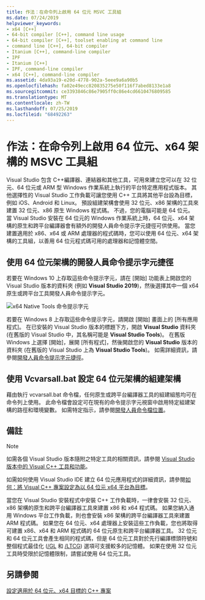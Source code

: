 ```yaml
---
title: 作法：在命令列上啟用 64 位元 MSVC 工具組
ms.date: 07/24/2019
helpviewer_keywords:
- x64 [C++]
- 64-bit compiler [C++], command line usage
- 64-bit compiler [C++], toolset enabling at command line
- command line [C++], 64-bit compiler
- Itanium [C++], command-line compiler
- IPF
- Itanium [C++]
- IPF, command-line compiler
- x64 [C++], command-line compiler
ms.assetid: 4da93a19-e20d-4778-902a-5eee9a6a90b5
ms.openlocfilehash: fa02e49ecc820835275e50f116f7abed8133e1a8
ms.sourcegitcommit: ce3393846c86e7905ff0c86e4cd6610476809585
ms.translationtype: MT
ms.contentlocale: zh-TW
ms.lasthandoff: 07/25/2019
ms.locfileid: "68492263"
---
```

# <a name="how-to-enable-a-64-bit-x64-hosted-msvc-toolset-on-the-command-line"></a>作法：在命令列上啟用 64 位元、x64 架構的 MSVC 工具組

Visual Studio 包含 C++編譯器、連結器和其他工具，可用來建立您可以在 32 位元、64 位元或 ARM 型 Windows 作業系統上執行的平台特定應用程式版本。 其他選擇性的 Visual Studio 工作負載可讓您使用 C++ 工具將其他平台設為目標，例如 iOS、Android 和 Linux。 預設組建架構會使用 32 位元、x86 架構的工具來建置 32 位元、x86 原生 Windows 程式碼。 不過，您的電腦可能是 64 位元。 當 Visual Studio 安裝在 64 位元的 Windows 作業系統上時，64 位元、x64 架構的原生和跨平台編譯器會有額外的開發人員命令提示字元捷徑可供使用。 當您建置適用於 x86、x64 或 ARM 處理器的程式碼時，您可以使用 64 位元、x64 架構的工具組，以善用 64 位元程式碼可用的處理器和記憶體空間。

## <a name="use-a-64-bit-hosted-developer-command-prompt-shortcut"></a>使用 64 位元架構的開發人員命令提示字元捷徑

 若要在 Windows 10 上存取這些命令提示字元，請在 [開始] 功能表上開啟您的 Visual Studio 版本的資料夾 (例如 **Visual Studio 2019**)，然後選擇其中一個 x64 原生或跨平台工具開發人員命令提示字元。 

![x64 Native Tools 命令提示字元](media/x64-native-tools-command-prompt.png "開始 功能表中的 X64 原生工具")

若要在 Windows 8 上存取這些命令提示字元，請開啟 [開始] 畫面上的 [所有應用程式]。 在已安裝的 Visual Studio 版本的標題下方，開啟 **Visual Studio** 資料夾 (在舊版的 Visual Studio 中，其名稱可能是 **Visual Studio Tools**)。 在舊版 Windows 上選擇 [開始]，展開 [所有程式]，然後開啟您的 **Visual Studio** 版本的資料夾 (在舊版的 Visual Studio 上為 **Visual Studio Tools**)。 如需詳細資訊，請參閱[開發人員命令提示字元捷徑](building-on-the-command-line.md#developer_command_prompt_shortcuts)。

## <a name="use-vcvarsallbat-to-set-a-64-bit-hosted-build-architecture"></a>使用 Vcvarsall.bat 設定 64 位元架構的組建架構

藉由執行 vcvarsall.bat 命令檔，任何原生或跨平台編譯器工具的組建組態均可在命令列上使用。 此命令檔會設定可在現有的命令提示字元視窗中啟用特定組建架構的路徑和環境變數。 如需特定指示，請參閱[開發人員命令檔位置](building-on-the-command-line.md#developer_command_file_locations)。

## <a name="remarks"></a>備註

> [!NOTE]
> 如需各個 Visual Studio 版本隨附之特定工具的相關資訊，請參閱 [Visual Studio 版本中的 Visual C++ 工具和功能](../overview/visual-cpp-tools-and-features-in-visual-studio-editions.md)。
>
> 如需如何使用 Visual Studio IDE 建立 64 位元應用程式的詳細資訊，請參閱[如何：將 Visual C++ 專案設定為以 64 位元 x64 平台為目標](how-to-configure-visual-cpp-projects-to-target-64-bit-platforms.md)。

當您在 Visual Studio 安裝程式中安裝 C++ 工作負載時，一律會安裝 32 位元、x86 架構的原生和跨平台編譯器工具來建置 x86 和 x64 程式碼。 如果您納入通用 Windows 平台工作負載，則也會安裝 x86 架構的跨平台編譯器工具來建置 ARM 程式碼。 如果您在 64 位元、x64 處理器上安裝這些工作負載，您也將取得可建置 x86、x64 和 ARM 程式碼的 64 位元原生和跨平台編譯器工具。 32 位元和 64 位元工具會產生相同的程式碼，但是 64 位元工具對於先行編譯標頭符號和整個程式最佳化 ([/GL](reference/gl-whole-program-optimization.md) 和 [/LTCG](reference/ltcg-link-time-code-generation.md)) 選項可支援較多的記憶體。 如果在使用 32 位元工具時受限於記憶體限制，請嘗試使用 64 位元工具。

## <a name="see-also"></a>另請參閱

[設定適用於 64 位元、x64 目標的 C++ 專案](configuring-programs-for-64-bit-visual-cpp.md)<br/>
